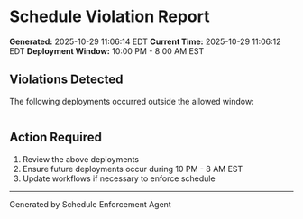 # Schedule Violation Report

**Generated:** 2025-10-29 11:06:14 EDT
**Current Time:** 2025-10-29 11:06:12 EDT
**Deployment Window:** 10:00 PM - 8:00 AM EST

## Violations Detected

The following deployments occurred outside the allowed window:

```

```

## Action Required

1. Review the above deployments
2. Ensure future deployments occur during 10 PM - 8 AM EST
3. Update workflows if necessary to enforce schedule

---

Generated by Schedule Enforcement Agent
